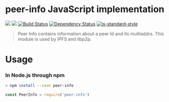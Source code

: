 peer-info JavaScript implementation
===================================

[![](https://img.shields.io/badge/made%20by-Protocol%20Labs-blue.svg?style=flat-square)](http://ipn.io)
[![](https://img.shields.io/badge/freenode-%23ipfs-blue.svg?style=flat-square)](http://webchat.freenode.net/?channels=%23ipfs)
[![Build Status](https://travis-ci.org/diasdavid/js-peer-info.svg?style=flat-square)](https://travis-ci.org/diasdavid/js-peer-info)
[![Dependency Status](https://david-dm.org/diasdavid/js-peer-info.svg?style=flat-square)](https://david-dm.org/diasdavid/js-peer-info)
[![js-standard-style](https://img.shields.io/badge/code%20style-standard-brightgreen.svg?style=flat-square)](https://github.com/feross/standard)

> Peer Info contains information about a peer Id and its multiaddrs. This module is used by IPFS and libp2p.

# Usage

### In Node.js through npm

```bash
> npm install --save peer-info
```

```javascript
const PeerInfo = require('peer-info')
```
